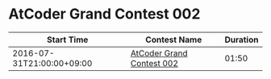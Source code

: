 # AtCoder Grand Contest 002

| Start Time | Contest Name | Duration |
| --- | --- | --- |
2016-07-31T21:00:00+09:00 | [AtCoder Grand Contest 002](https://agc002.contest.atcoder.jp/) | 01:50 |
